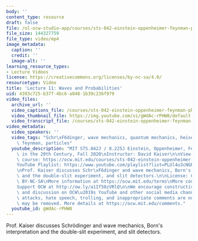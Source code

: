 ```yaml
---
body: ''
content_type: resource
draft: false
file: /ol-ocw-studio-app/courses/sts-042-einstein-oppenheimer-feynman-physics-in-the-20th-century-fall-2020/ocw_8225_sts042_lecture11_2020oct13_360p_16_9.mp4
file_size: 144327759
file_type: video/mp4
image_metadata:
  caption: ''
  credit: ''
  image-alt: ''
learning_resource_types:
- Lecture Videos
license: https://creativecommons.org/licenses/by-nc-sa/4.0/
resourcetype: Video
title: 'Lecture 11: Waves and Probabilities'
uid: 4393c725-b37f-4bc6-a848-1b39c236f979
video_files:
  archive_url: ''
  video_captions_file: /courses/sts-042-einstein-oppenheimer-feynman-physics-in-the-20th-century-fall-2020/1j9EsjYrUnz-sszYrwckaSNPKCIEJQcC9_transcript.webvtt
  video_thumbnail_file: https://img.youtube.com/vi/gWdAc-rPHW8/default.jpg
  video_transcript_file: /courses/sts-042-einstein-oppenheimer-feynman-physics-in-the-20th-century-fall-2020/1j9EsjYrUnz-sszYrwckaSNPKCIEJQcC9_transcript.pdf
video_metadata:
  video_speakers: ''
  video_tags: "Schr\xF6dinger, wave mechanics, quantum mechanics, heisenberg, bohr,\
    \ feynman, particles"
  youtube_description: "MIT STS.042J / 8.225J Einstein, Oppenheimer, Feynman: Physics\
    \ in the 20th Century, Fall 2020\nInstructor: David Kaiser\n\nView the complete\
    \ course: https://ocw.mit.edu/courses/sts-042-einstein-oppenheimer-feynman-physics-in-the-20th-century-fall-2020\n\
    YouTube Playlist: https://www.youtube.com/playlist?list=PLUl4u3cNGP63bAfjGas3TuA4ZCPUtN6Xf\n\
    \nProf. Kaiser discusses Schr\xF6dinger and wave mechanics, Born's interpretation\
    \ and the double-slit experiment, and slit detectors.\n\nLicense: Creative Commons\
    \ BY-NC-SA\nMore information at https://ocw.mit.edu/terms\nMore courses at https://ocw.mit.edu\n\
    Support OCW at http://ow.ly/a1If50zVRlQ\n\nWe encourage constructive comments\
    \ and discussion on OCW\u2019s YouTube and other social media channels. Personal\
    \ attacks, hate speech, trolling, and inappropriate comments are not allowed and\
    \ may be removed. More details at https://ocw.mit.edu/comments."
  youtube_id: gWdAc-rPHW8
---
```

Prof. Kaiser discusses Schrödinger and wave mechanics, Born's interpretation and the double-slit experiment, and slit detectors.